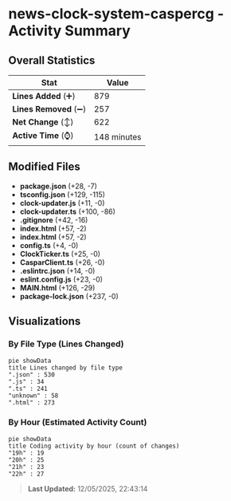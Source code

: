 # news-clock-system-caspercg - Activity Summary 

## Overall Statistics

| Stat                   | Value                                                             |
| ---------------------- | ----------------------------------------------------------------- |
| **Lines Added** (➕)   | 879                                          |
| **Lines Removed** (➖) | 257                                        |
| **Net Change** (↕)    | 622                |
| **Active Time** (⌚)   | 148 minutes |


## Modified Files
- **package.json** (+28, -7)
- **tsconfig.json** (+129, -115)
- **clock-updater.js** (+11, -0)
- **clock-updater.ts** (+100, -86)
- **.gitignore** (+42, -16)
- **index.html** (+57, -2)
- **index.html** (+57, -2)
- **config.ts** (+4, -0)
- **ClockTicker.ts** (+25, -0)
- **CasparClient.ts** (+26, -0)
- **.eslintrc.json** (+14, -0)
- **eslint.config.js** (+23, -0)
- **MAIN.html** (+126, -29)
- **package-lock.json** (+237, -0)

## Visualizations

### By File Type (Lines Changed)

```mermaid
pie showData
title Lines changed by file type
".json" : 530
".js" : 34
".ts" : 241
"unknown" : 58
".html" : 273
```

### By Hour (Estimated Activity Count)

```mermaid
pie showData
title Coding activity by hour (count of changes)
"19h" : 19
"20h" : 25
"21h" : 23
"22h" : 27
```


> **Last Updated:** 12/05/2025, 22:43:14